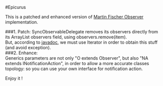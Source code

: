 #Epicurus
  
This is a patched and enhanced version of [Martin Fischer Observer][0] implementation.

###1.	Patch:
SyncObservableDelegate removes its observers directly from its ArrayList observers field, using observers.remove(item).  
But, according to [javadoc][1], we must use Iterator in order to obtain this stuff (and avoid exception).  
###2. Enhance:  
Generics parameters are not only "O extends Observer", but also "NA extends INotificationAction<O>",
in order to allow a more accurate classes topology: so you can use your own interface for notification action.  
		

Enjoy it !


[0]: http://docs.oracle.com/javase/6/docs/api/java/util/ArrayList.html
[1]: http://www.jroller.com/martin_fischer/entry/a_generic_java_observer_pattern
